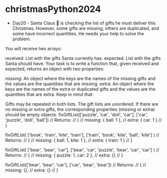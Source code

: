 # christmasPython2024
- Day20 -
Santa Claus 🎅 is checking the list of gifts he must deliver this Christmas. However, some gifts are missing, others are duplicated, and some have incorrect quantities. He needs your help to solve the problem.

You will receive two arrays:

received: List with the gifts Santa currently has.
expected: List with the gifts Santa should have.
Your task is to write a function that, given received and expected, returns an object with two properties:

missing: An object where the keys are the names of the missing gifts and the values are the quantities that are missing.
extra: An object where the keys are the names of the extra or duplicated gifts and the values are the quantities that are extra.
Keep in mind that:

Gifts may be repeated in both lists.
The gift lists are unordered.
If there are no missing or extra gifts, the corresponding properties (missing or extra) should be empty objects.
fixGiftList(['puzzle', 'car', 'doll', 'car'], ['car', 'puzzle', 'doll', 'ball'])
// Returns:
// {
//   missing: { ball: 1 },
//   extra: { car: 1 }
// }

fixGiftList(
  ['book', 'train', 'kite', 'train'],
  ['train', 'book', 'kite', 'ball', 'kite']
)
// Returns:
// {
//   missing: { ball: 1, kite: 1 },
//   extra: { train: 1 }
// }

fixGiftList(
  ['bear', 'bear', 'car'],
  ['bear', 'car', 'puzzle', 'bear', 'car', 'car']
)
// Returns:
// {
//   missing: { puzzle: 1, car: 2 },
//   extra: {}
// }

fixGiftList(['bear', 'bear', 'car'], ['car', 'bear', 'bear'])
// Returns:
// {
//   missing: {},
//   extra: {}
// }